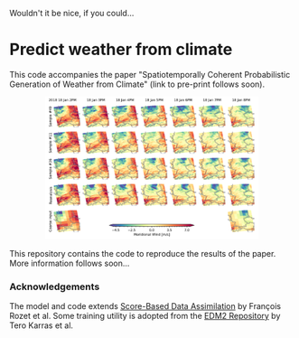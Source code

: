 Wouldn't it be nice, if you could...

# Predict weather from climate

This code accompanies the paper "Spatiotemporally Coherent Probabilistic Generation of Weather from Climate" (link to pre-print follows soon).

<p align="center">
  <img src="./assets/vas_storm.png" width="75%" />
</p>

This repository contains the code to reproduce the results of the paper.
More information follows soon...

### Acknowledgements

The model and code extends [Score-Based Data Assimilation](https://github.com/francois-rozet/sda) by François Rozet et al.
Some training utility is adopted from the [EDM2 Repository](https://github.com/NVlabs/edm2/tree/main) by Tero Karras et al.